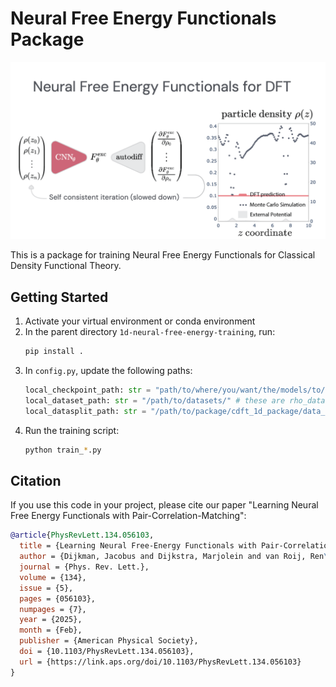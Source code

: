 # Neural Free Energy Functionals Package

![DFT Visualization](DFT.gif)

This is a package for training Neural Free Energy Functionals for Classical Density Functional Theory.

## Getting Started

1. Activate your virtual environment or conda environment
2. In the parent directory `1d-neural-free-energy-training`, run:
   ```bash
   pip install .
   ```
3. In `config.py`, update the following paths:
   ```python
   local_checkpoint_path: str = "path/to/where/you/want/the/models/to/be/saved/"
   local_dataset_path: str = "/path/to/datasets/" # these are rho_dataset and c2_dataset, included under /datasets/ in this repository.
   local_datasplit_path: str = "/path/to/package/cdft_1d_package/data_split/" # these are f1_train_files.txt and f1_val_files.txt included in /1d_cdft_package/data_split/ in this repository.
   ```
4. Run the training script:
   ```bash
   python train_*.py
   ```

## Citation

If you use this code in your project, please cite our paper "Learning Neural Free Energy Functionals with Pair-Correlation-Matching":

```bibtex
@article{PhysRevLett.134.056103,
  title = {Learning Neural Free-Energy Functionals with Pair-Correlation Matching},
  author = {Dijkman, Jacobus and Dijkstra, Marjolein and van Roij, Ren\'e and Welling, Max and van de Meent, Jan-Willem and Ensing, Bernd},
  journal = {Phys. Rev. Lett.},
  volume = {134},
  issue = {5},
  pages = {056103},
  numpages = {7},
  year = {2025},
  month = {Feb},
  publisher = {American Physical Society},
  doi = {10.1103/PhysRevLett.134.056103},
  url = {https://link.aps.org/doi/10.1103/PhysRevLett.134.056103}
}
```
